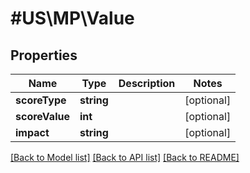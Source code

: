 # #US\MP\Value

## Properties

Name | Type | Description | Notes
------------ | ------------- | ------------- | -------------
**scoreType** | **string** |  | [optional]
**scoreValue** | **int** |  | [optional]
**impact** | **string** |  | [optional]


[[Back to Model list]](../) [[Back to API list]](../../Api/US/MP) [[Back to README]](../../README.md)
